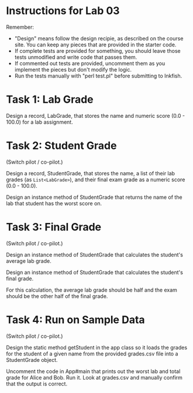 
# Instructions for Lab 03

Remember:

 - "Design" means follow the design recipie, as described on the
   course site. You can keep any pieces that are provided in the
   starter code.
 - If complete tests are provided for something, you should leave
   those tests unmodified and write code that passes them.
 - If commented out tests are provided, uncomment them as you
   implement the pieces but don't modify the logic.
 - Run the tests manually with "perl test.pl" before submitting to
   Inkfish.
       

# Task 1: Lab Grade

Design a record, LabGrade, that stores the name and numeric score
(0.0 - 100.0) for a lab assignment.


# Task 2: Student Grade

(Switch pilot / co-pilot.)

Design a record, StudentGrade, that stores the name, a list of their
lab grades (as ```List<LabGrade>```), and their final exam grade as a
numeric score (0.0 - 100.0).

Design an instance method of StudentGrade that returns the name
of the lab that student has the worst score on.


# Task 3: Final Grade

(Switch pilot / co-pilot.)

Design an instance method of StudentGrade that calculates the
student's average lab grade.

Design an instance method of StudentGrade that calculates 
the student's final grade.

For this calculation, the average lab grade should be half and the
exam should be the other half of the final grade.


# Task 4: Run on Sample Data

(Switch pilot / co-pilot.)

Design the static method getStudent in the app class so it loads the
grades for the student of a given name from the provided grades.csv
file into a StudentGrade object.

Uncomment the code in App#main that prints out the worst lab and total
grade for Alice and Bob. Run it. Look at grades.csv and manually
confirm that the output is correct.

